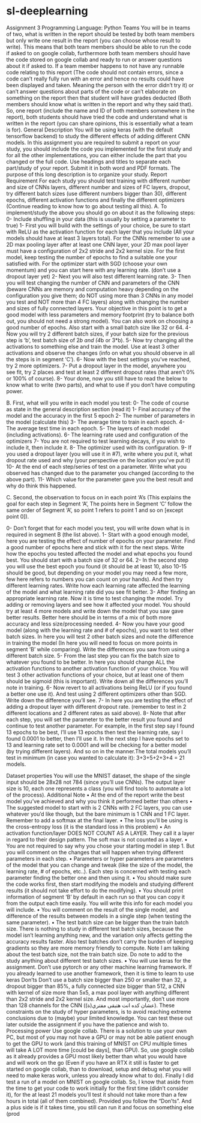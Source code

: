 # sl-deeplearning
Assignment 3
Programming Language: Python
Teams
You will be in teams of two, what is written in the report should be tested by both team members but only write one result in the report (you can choose whose result to write). This means that both team members should be able to run the code if asked to on google collab, furthermore both team members should have the code stored on google collab and ready to run or answer questions about it if asked to.
If a team member happens to not have any runnable code relating to this report (The code should not contain errors, since a code can’t really fully run with an error and hence no results could have been displayed and taken. Meaning the person with the error didn’t try it) or can’t answer questions about parts of the code or can’t elaborate on something on the report then that student will have grades deducted (Both members should know what is written in the report and why they said that).
So, one report (include the name and ID of both members somewhere in the report), both students should have tried the code and understand what is written in the report (you can share opinions, this is essentially what a team is for).
General Description
You will be using keras (with the default tensorflow backend) to study the different effects of adding different CNN models. In this assignment you are required to submit a report on your study, you should include the code you implemented for the first study and for all the other implementations, you can either include the part that you changed or the full code. Use headings and titles to separate each part/study of your report. Submit it in both word and PDF formats. The purpose of this long description is to organize your study.
Report Requirement
For each study you should test training with different number and size of CNNs layers, different number and sizes of FC layers, dropout, try different batch sizes (use different numbers bigger than 30), different epochs, different activation functions and finally the different optimizers (Continue reading to know how to go about testing all this).
A.	To implement/study the above you should go on about it as the following steps:
0-	Include shuffling in your data (this is usually by setting a parameter to true)
1-	First you will build with the settings of your choice, be sure to start with ReLU as the activation function for each layer that you include (All your models should have at least 3 layers total). For the CNNs remember to use a 2D max pooling layer after at least one CNN layer, your 2D max pool layer must have a configuration of 2x2 stride and 2x2 kernel size. For the first model, keep testing the number of epochs to find a suitable one your satisfied with. For the optimizer start with SGD (choose your own momentum) and you can start here with any learning rate. (don’t use a dropout layer yet)
2-	Next you will also test different learning rate.
3-	Then you will test changing the number of CNN and parameters of the CNN (beware CNNs are memory and computation heavy depending on the configuration you give them; do NOT using more than 3 CNNs in any model you test and NOT more than 4 FC layers) along with changing the number and sizes of fully connected layers. Your objective in this point is to get a good model with less parameters and memory footprint (try to balance both out, you should not need a strong model). You can also work on choosing a good number of epochs. Also start with a small batch size like 32 or 64.
4-	Now you will try 2 different batch sizes, if your batch size for the previous step is ‘b’, test batch size of 2*b and (4*b or 3*b).
5-	Now try changing all the activations to something else and train the model. Use at least 3 other activations and observe the changes (info on what you should observe in all the steps is in segment ‘C’).
6-	Now with the best settings you’ve reached, try 2 more optimizers.
7-	Put a dropout layer in the model, anywhere you see fit, try 2 places and test at least 2 different dropout rates (that aren’t 0% or 100% of course).
8-	Your done, now you still have to read the below to know what to write (two parts), and what to use if you don’t have computing power.

B.	First, what will you write in each model you test:
0-	The code of course as state in the general description section (read it)
1-	Final accuracy of the model and the accuracy in the first 5 epoch
2-	The number of parameters in the model (calculate this)
3-	The average time to train in each epoch.
4-	The average test time in each epoch.
5-	The layers of each model (including activations).
6-	The learning rate used and configuration of the optimizers
7-	You are not required to test learning decays, if you wish to include it, then include it.
8-	The optimizer used with its configuration.
9-	If you used a dropout layer (you will use it in #7), write where you put it, what dropout rate used and why (your perspective on the location you’ve put it)
10-	At the end of each step/series of test on a parameter. Write what you observed has changed due to the parameter you changed (according to the above part).
11-	Which value for the parameter gave you the best result and why do think this happened.

C.	Second, the observation to focus on in each point ‘A’s (This explains the goal for each step in Segment  ‘A’, The points here in Segment ‘C’ follow the same order of Segment ‘A’, so point 1 refers to point 1 and so on [except point 0]).	

0-	Don’t forget that for each model you test, you will write down what is in required in segment B (the list above).
1-	Start with a good enough model, here you are testing the effect of number of epochs on your parameter. Find a good number of epochs here and stick with it for the next steps. Write how the epochs you tested affected the model and what epochs you found best. You should start with a batch size of 32 or 64.
2-	In the second step you will use the best epoch you found (it should be at least 10, also 10-15 should be good, but depending on your model you may need a few more, few here refers to numbers you can count on your hands). And then try different learning rates. Write how each learning rate affected the learning of the model and what learning rate did you see fit better.
3-	After finding an appropriate learning rate. Now it is time to test changing the model. Try adding or removing layers and see how it affected your model. You should try at least 4 more models and write down the model that you saw gave better results. Better here should be in terms of a mix of both more accuracy and less size/processing needed.
4-	Now you have your good model (along with the learning rate and # of epochs), you want to test other batch sizes. In here you will test 2 other batch sizes and note the difference in training the model (In here you will need to focus on more points in segment ‘B’ while comparing). Write the differences you saw from using a different batch size. 
5-	From the last step you can fix the batch size to whatever you found to be better. In here you should change ALL the activation functions to another activation function of your choice. You will test 3 other activation functions of your choice, but at least one of them should be sigmoid (this is important). Write down all the differences you’ll note in training.
6-	Now revert to all activations being ReLU (or if you found a better one use it). And test using 2 different optimizers other than SGD. Write down the difference you’ll see.
7-	In here you are testing the effect of adding a dropout layer with different dropout rate. (remember to test in 2 different locations and 2 different rates as said above).
8-	Note that after each step, you will set the parameter to the better result you found and continue to test another parameter. For example, in the first step say I found 13 epochs to be best, I’ll use 13 epochs then test the learning rate, say I found 0.0001 to better, then I’ll use it. In the next step I have epochs set to 13 and learning rate set to 0.0001 and will be checking for a better model (by trying different layers). And so on in the manner.The total models you’ll test in minimum (in case you wanted to calculate it): 3+3+5+2+3+4 = 21 models.

Dataset properties
You will use the MNIST dataset, the shape of the single input should be 28x28 not 784 (since you’ll use CNNs). The output layer size is 10, each one represents a class (you will find tools to automate a lot of the process).
Additional Note
•	At the end of the report write the best model you’ve achieved and why you think it performed better than others
•	The suggested model to start with is 2 CNNs with 2 FC layers, you can use whatever you’d like though, but the bare minimum is 1 CNN and 1 FC layer. Remember to add a softmax at the final layer.
•	The loss you’ll be using is the cross-entropy loss (it is the standard loss in this problem)
•	An activation function/layer DOES NOT COUNT AS A LAYER. They call it a layer in regard to their design pattern. The soft max is not counted as a layer.
•	You are not required to say why you chose your starting model in step 1. But you will comment on the changes that will happen when trying different parameters in each step.
•	Parameters or hyper parameters are parameters of the model that you can change and tweak (like the size of the model, the learning rate, # of epochs, etc..). Each step is concerned with testing each parameter finding the better one and then using it.
•	You should make sure the code works first, then start modifying the models and studying different results (it should not take effort to do the modifying).
•	You should print information of segment ‘B’ by default in each run so that you can copy it from the output each time easily. You will write this info for each model you will include.
•	You will comment on the result of the single model, and difference of the results between models in a single step (when testing the same parameter).
•	The test batch size can be bigger than the train batch size. There is nothing to study in different test batch sizes, because the model isn’t learning anything new, and the variation only affects getting the accuracy results faster. Also test batches don’t carry the burden of keeping gradients so they are more memory friendly to compute. Note I am talking about the test batch size, not the train batch size. Do note to add to the study anything about different test batch sizes.
•	You will use keras for the assignment. Don’t use pytorch or any other machine learning framework. If you already learned to use another framework, then it is time to learn to use keras
Don’ts
Don’t use a batch size bigger than 250 or smaller than 32, a dropout bigger than 85%, a fully connected size bigger than 512, a CNN with kernel of size more than 5x5, a max pool layer with anything different than 2x2 stride and 2x2 kernel size. And most importantly, don’t use more than 128 channels for the CNN (عشان كده انت هتبقى مفتري(ة)).
These constraints on the study of hyper parameters, is to avoid reaching extreme conclusions due to (maybe) your limited knowledge. You can test these out later outside the assignment if you have the patience and wish to.
Processing power
Use google collab. There is a solution to use your own PC, but most of you may not have a GPU or may not be able patient enough to get the GPU to work (and this training of MNIST on CPU multiple times will take A LOT more time [could be days], than GPU).
So, use google collab as it already provides a GPU most likely better than what you would have and will work on the go (Even if you have an RTX it still is faster to get started on google collab, than to download, setup and debug what you will need to make keras work, unless you already know what to do).
Finally
I did test a run of a model on MNIST on google collab. So, I know that aside from the time to get your code to work initially for the first time (didn’t consider it), for the at least 21 models you’ll test it should not take more than a few hours in total (all of them combined). Provided you follow the “Don’ts”. And a plus side is if it takes time, you still can run it and focus on something else (prod
